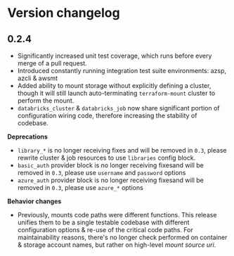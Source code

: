 # Version changelog

## 0.2.4

* Significantly increased unit test coverage, which runs before every merge of a pull request.
* Introduced constantly running integration test suite environments: azsp, azcli & awsmt
* Added ability to mount storage without explicitly defining a cluster, though it will still launch auto-terminating `terraform-mount` cluster to perform the mount.
* `databricks_cluster` & `databricks_job` now share significant portion of configuration wiring code, therefore increasing the stability of codebase.

**Deprecations**
* `library_*` is no longer receiving fixes and will be removed in `0.3`, please rewrite cluster & job resources to use `libraries` config block.
* `basic_auth` provider block is no longer receiving fixesand will be removed in `0.3`, please use `username` and `password` options
* `azure_auth` provider block is no longer receiving fixesand will be removed in `0.3`, please use `azure_*` options 

**Behavior changes**
* Previously, mounts code paths were different functions. This release unifies them to be a single testable codebase with different configuration options & re-use of the critical code paths. For maintainability reasons, there's no longer check performed on container & storage account names, but rather on high-level *mount source uri*.